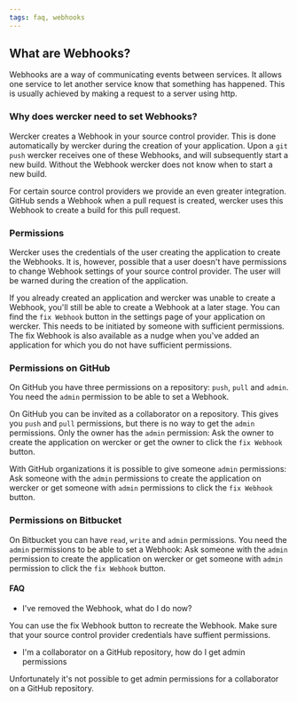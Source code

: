 ```yaml
---
tags: faq, webhooks
---
```


## What are Webhooks? ##

Webhooks are a way of communicating events between services.
It allows one service to let another service know that something has happened.
This is usually achieved by making a request to a server using http.

### Why does wercker need to set Webhooks? ##

Wercker creates a Webhook in your source control provider.
This is done automatically by wercker during the creation of your application.
Upon a `git push` wercker receives one of these Webhooks, and will subsequently start a new build.
Without the Webhook wercker does not know when to start a new build.

For certain source control providers we provide an even greater integration.
GitHub sends a Webhook when a pull request is created, wercker uses this Webhook to create a build for this pull request.

### Permissions

Wercker uses the credentials of the user creating the application to create the Webhooks.
It is, however, possible that a user doesn't have permissions to change Webhook settings of your source control provider.
The user will be warned during the creation of the application.

If you already created an application and wercker was unable to create a Webhook, you'll still be able to create a Webhook at a later stage.
You can find the `fix Webhook` button in the settings page of your application on wercker.
This needs to be initiated by someone with sufficient permissions.
The fix Webhook is also available as a nudge when you've added an application for which you do not have sufficient permissions.

### Permissions on GitHub

On GitHub you have three permissions on a repository: `push`, `pull` and `admin`.
You need the `admin` permission to be able to set a Webhook.

On GitHub you can be invited as a collaborator on a repository.
This gives you `push` and `pull` permissions, but there is no way to get the `admin` permissions. Only the owner has the `admin` permission:
Ask the owner to create the application on wercker or get the owner to click the `fix Webhook` button.

With GitHub organizations it is possible to give someone `admin` permissions:
Ask someone with the `admin` permissions to create the application on wercker or get someone with `admin` permissions to click the `fix Webhook` button.

### Permissions on Bitbucket

On Bitbucket you can have `read`, `write` and `admin` permissions. You need the `admin` permissions to be able to set a Webhook:
Ask someone with the `admin` permission to create the application on wercker or get someone with `admin` permission to click the `fix Webhook` button.

#### FAQ

* I've removed the Webhook, what do I do now?

You can use the fix Webhook button to recreate the Webhook.
Make sure that your source control provider credentials have suffient permissions.

* I'm a collaborator on a GitHub repository, how do I get admin permissions

Unfortunately it's not possible to get admin permissions for a collaborator on a GitHub repository.
